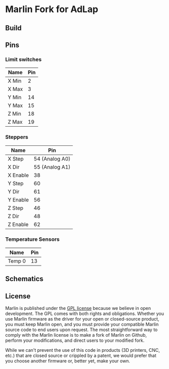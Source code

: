 # Marlin Fork for AdLap

## Build

## Pins
### Limit switches
| Name  | Pin |
|-------|-----|
| X Min | 2   |
| X Max | 3   |
| Y Min | 14  |
| Y Max | 15  |
| Z Min | 18  |
| Z Max | 19  |

### Steppers
| Name     | Pin            |
|----------|----------------|
| X Step   | 54 (Analog A0) |
| X Dir    | 55 (Analog A1) |
| X Enable | 38             |
| Y Step   | 60             |
| Y Dir    | 61             |
| Y Enable | 56             |
| Z Step   | 46             |
| Z Dir    | 48             |
| Z Enable | 62             |

### Temperature Sensors
| Name   | Pin |
|--------|-----|
| Temp 0 | 13  |



## Schematics

## License

Marlin is published under the [GPL license](/LICENSE) because we believe in open development. The GPL comes with both rights and obligations. Whether you use Marlin firmware as the driver for your open or closed-source product, you must keep Marlin open, and you must provide your compatible Marlin source code to end users upon request. The most straightforward way to comply with the Marlin license is to make a fork of Marlin on Github, perform your modifications, and direct users to your modified fork.

While we can't prevent the use of this code in products (3D printers, CNC, etc.) that are closed source or crippled by a patent, we would prefer that you choose another firmware or, better yet, make your own.
